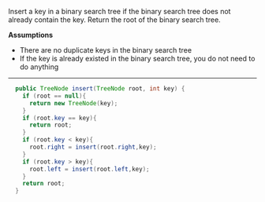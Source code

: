 Insert a key in a binary search tree if the binary search tree does not already contain the key. Return the root of the binary search tree.

**Assumptions**
- There are no duplicate keys in the binary search tree
- If the key is already existed in the binary search tree, you do not need to do anything

***
```java
  public TreeNode insert(TreeNode root, int key) {
    if (root == null){
      return new TreeNode(key);
    }
    if (root.key == key){
      return root;
    }
    if (root.key < key){
      root.right = insert(root.right,key);
    }
    if (root.key > key){
      root.left = insert(root.left,key);
    }
    return root;
  }
```